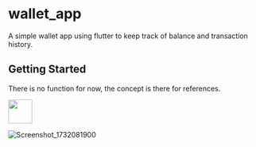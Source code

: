 # wallet_app

A simple wallet app using flutter to keep track of balance and transaction history.

## Getting Started

There is no function for now, the concept is there for references.


<img src="https://github.com/user-attachments/assets/d7beb76a-7366-44f6-8a3a-d1e579476cef" width="48">

![Screenshot_1732081900](https://github.com/user-attachments/assets/594ad6ce-7cd2-4be4-969c-f46b76d3f0f9)
